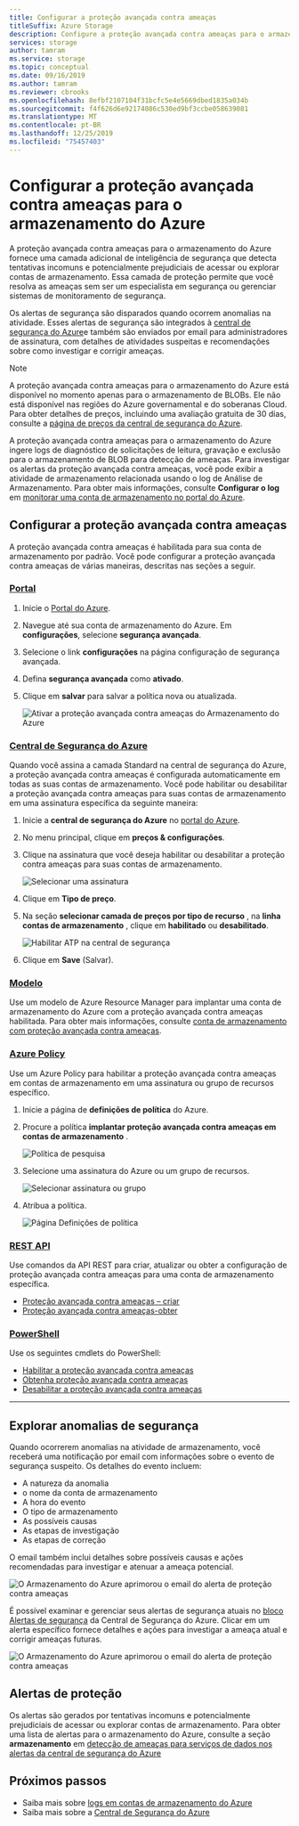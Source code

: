 ```yaml
---
title: Configurar a proteção avançada contra ameaças
titleSuffix: Azure Storage
description: Configure a proteção avançada contra ameaças para o armazenamento do Azure para detectar anomalias na atividade de conta e ser notificado de tentativas potencialmente prejudiciais de acessar sua conta.
services: storage
author: tamram
ms.service: storage
ms.topic: conceptual
ms.date: 09/16/2019
ms.author: tamram
ms.reviewer: cbrooks
ms.openlocfilehash: 8efbf2107104f31bcfc5e4e5669dbed1835a034b
ms.sourcegitcommit: f4f626d6e92174086c530ed9bf3ccbe058639081
ms.translationtype: MT
ms.contentlocale: pt-BR
ms.lasthandoff: 12/25/2019
ms.locfileid: "75457403"
---
```

# <a name="configure-advanced-threat-protection-for-azure-storage"></a>Configurar a proteção avançada contra ameaças para o armazenamento do Azure

A proteção avançada contra ameaças para o armazenamento do Azure fornece uma camada adicional de inteligência de segurança que detecta tentativas incomuns e potencialmente prejudiciais de acessar ou explorar contas de armazenamento. Essa camada de proteção permite que você resolva as ameaças sem ser um especialista em segurança ou gerenciar sistemas de monitoramento de segurança.

Os alertas de segurança são disparados quando ocorrem anomalias na atividade. Esses alertas de segurança são integrados à [central de segurança do Azure](https://azure.microsoft.com/services/security-center/)e também são enviados por email para administradores de assinatura, com detalhes de atividades suspeitas e recomendações sobre como investigar e corrigir ameaças.

> [!NOTE]
> A proteção avançada contra ameaças para o armazenamento do Azure está disponível no momento apenas para o armazenamento de BLOBs. Ele não está disponível nas regiões do Azure governamental e do soberanas Cloud. Para obter detalhes de preços, incluindo uma avaliação gratuita de 30 dias, consulte a [página de preços da central de segurança do Azure]( https://azure.microsoft.com/pricing/details/security-center/).

A proteção avançada contra ameaças para o armazenamento do Azure ingere logs de diagnóstico de solicitações de leitura, gravação e exclusão para o armazenamento de BLOB para detecção de ameaças. Para investigar os alertas da proteção avançada contra ameaças, você pode exibir a atividade de armazenamento relacionada usando o log de Análise de Armazenamento. Para obter mais informações, consulte **Configurar o log** em [monitorar uma conta de armazenamento no portal do Azure](storage-monitor-storage-account.md#configure-logging).

## <a name="set-up-advanced-threat-protection"></a>Configurar a proteção avançada contra ameaças

A proteção avançada contra ameaças é habilitada para sua conta de armazenamento por padrão. Você pode configurar a proteção avançada contra ameaças de várias maneiras, descritas nas seções a seguir.

### <a name="portaltabazure-portal"></a>[Portal](#tab/azure-portal)

1. Inicie o [Portal do Azure](https://portal.azure.com/).
1. Navegue até sua conta de armazenamento do Azure. Em **configurações**, selecione **segurança avançada**.
1. Selecione o link **configurações** na página configuração de segurança avançada.
1. Defina **segurança avançada** como **ativado**.
1. Clique em **salvar** para salvar a política nova ou atualizada.

    ![Ativar a proteção avançada contra ameaças do Armazenamento do Azure](./media/storage-advanced-threat-protection/storage-advanced-threat-protection-turn-on.png)

### <a name="azure-security-centertabazure-security-center"></a>[Central de Segurança do Azure](#tab/azure-security-center)

Quando você assina a camada Standard na central de segurança do Azure, a proteção avançada contra ameaças é configurada automaticamente em todas as suas contas de armazenamento. Você pode habilitar ou desabilitar a proteção avançada contra ameaças para suas contas de armazenamento em uma assinatura específica da seguinte maneira:

1. Inicie a **central de segurança do Azure** no [portal do Azure](https://portal.azure.com).
1. No menu principal, clique em **preços & configurações**.
1. Clique na assinatura que você deseja habilitar ou desabilitar a proteção contra ameaças para suas contas de armazenamento.

    ![Selecionar uma assinatura](./media/storage-advanced-threat-protection/storage-advanced-threat-protection-subscription.png)

1. Clique em **Tipo de preço**.
1. Na seção **selecionar camada de preços por tipo de recurso** , na **linha contas de armazenamento** , clique em **habilitado** ou **desabilitado**.

    ![Habilitar ATP na central de segurança](./media/storage-advanced-threat-protection/storage-advanced-threat-protection-pricing2.png)
1. Clique em **Save** (Salvar).

### <a name="templatetabtemplate"></a>[Modelo](#tab/template)

Use um modelo de Azure Resource Manager para implantar uma conta de armazenamento do Azure com a proteção avançada contra ameaças habilitada. Para obter mais informações, consulte [conta de armazenamento com proteção avançada contra ameaças](https://azure.microsoft.com/resources/templates/201-storage-advanced-threat-protection-create/).

### <a name="azure-policytabazure-policy"></a>[Azure Policy](#tab/azure-policy)

Use um Azure Policy para habilitar a proteção avançada contra ameaças em contas de armazenamento em uma assinatura ou grupo de recursos específico.

1. Inicie a página de **definições de política** do Azure.

1. Procure a política **implantar proteção avançada contra ameaças em contas de armazenamento** .

     ![Política de pesquisa](./media/storage-advanced-threat-protection/storage-atp-policy-definitions.png)

1. Selecione uma assinatura do Azure ou um grupo de recursos.

    ![Selecionar assinatura ou grupo](./media/storage-advanced-threat-protection/storage-atp-policy2.png)

1. Atribua a política.

    ![Página Definições de política](./media/storage-advanced-threat-protection/storage-atp-policy1.png)

### <a name="rest-apitabrest-api"></a>[REST API](#tab/rest-api)

Use comandos da API REST para criar, atualizar ou obter a configuração de proteção avançada contra ameaças para uma conta de armazenamento específica.

* [Proteção avançada contra ameaças – criar](https://docs.microsoft.com/rest/api/securitycenter/advancedthreatprotection/create)
* [Proteção avançada contra ameaças-obter](https://docs.microsoft.com/rest/api/securitycenter/advancedthreatprotection/get)

### <a name="powershelltabazure-powershell"></a>[PowerShell](#tab/azure-powershell)

Use os seguintes cmdlets do PowerShell:

* [Habilitar a proteção avançada contra ameaças](https://docs.microsoft.com/powershell/module/az.security/enable-azsecurityadvancedthreatprotection)
* [Obtenha proteção avançada contra ameaças](https://docs.microsoft.com/powershell/module/az.security/get-azsecurityadvancedthreatprotection)
* [Desabilitar a proteção avançada contra ameaças](https://docs.microsoft.com/powershell/module/az.security/disable-azsecurityadvancedthreatprotection)

---

## <a name="explore-security-anomalies"></a>Explorar anomalias de segurança

Quando ocorrerem anomalias na atividade de armazenamento, você receberá uma notificação por email com informações sobre o evento de segurança suspeito. Os detalhes do evento incluem:

* A natureza da anomalia
* o nome da conta de armazenamento
* A hora do evento
* O tipo de armazenamento
* As possíveis causas
* As etapas de investigação
* As etapas de correção

O email também inclui detalhes sobre possíveis causas e ações recomendadas para investigar e atenuar a ameaça potencial.

![O Armazenamento do Azure aprimorou o email do alerta de proteção contra ameaças](./media/storage-advanced-threat-protection/storage-advanced-threat-protection-alert-email.png)

É possível examinar e gerenciar seus alertas de segurança atuais no [bloco Alertas de segurança](../../security-center/security-center-managing-and-responding-alerts.md) da Central de Segurança do Azure. Clicar em um alerta específico fornece detalhes e ações para investigar a ameaça atual e corrigir ameaças futuras.

![O Armazenamento do Azure aprimorou o email do alerta de proteção contra ameaças](./media/storage-advanced-threat-protection/storage-advanced-threat-protection-alert.png)

## <a name="protection-alerts"></a>Alertas de proteção

Os alertas são gerados por tentativas incomuns e potencialmente prejudiciais de acessar ou explorar contas de armazenamento. Para obter uma lista de alertas para o armazenamento do Azure, consulte a seção **armazenamento** em [detecção de ameaças para serviços de dados nos alertas da central de segurança do Azure](../../security-center/security-center-alerts-data-services.md#azure-storage)

## <a name="next-steps"></a>Próximos passos

* Saiba mais sobre [logs em contas de armazenamento do Azure](/rest/api/storageservices/About-Storage-Analytics-Logging)
* Saiba mais sobre a [Central de Segurança do Azure](../../security-center/security-center-intro.md)
